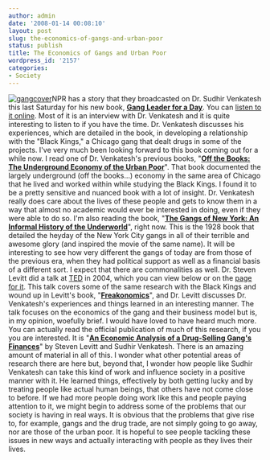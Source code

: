 ```yaml
---
author: admin
date: '2008-01-14 00:08:10'
layout: post
slug: the-economics-of-gangs-and-urban-poor
status: publish
title: The Economics of Gangs and Urban Poor
wordpress_id: '2157'
categories:
- Society
---
```


[![gangcover](http://farm3.static.flickr.com/2006/2192174618_1184665a2e_o.jpg)](http://www.flickr.com/photos/albill/2192174618/ "gangcover by albill, on Flickr")NPR
has a story that they broadcasted on Dr. Sudhir Venkatesh this last
Saturday for his new book, **[Gang Leader for a
Day](http://www.amazon.com/Gang-Leader-Day-Sociologist-Streets/dp/1594201501/)**.
You can [listen to it
online](http://www.npr.org/templates/story/story.php?storyId=18003654).
Most of it is an interview with Dr. Venkatesh and it is quite
interesting to listen to if you have the time. Dr. Venkatesh discusses
his experiences, which are detailed in the book, in developing a
relationship with the "Black Kings," a Chicago gang that dealt drugs in
some of the projects. I've very much been looking forward to this book
coming out for a while now. I read one of Dr. Venkatesh's previous
books, "**[Off the Books: The Underground Economy of the Urban
Poor](http://www.amazon.com/Off-Books-Underground-Economy-Urban/dp/0674023552)**".
That book documented the largely underground (off the books...) economy
in the same area of Chicago that he lived and worked within while
studying the Black Kings. I found it to be a pretty sensitive and
nuanced book with a lot of insight. Dr. Venkatesh really does care about
the lives of these people and gets to know them in a way that almost no
academic would ever be interested in doing, even if they were able to do
so. I'm also reading the book, "**[The Gangs of New York: An Informal
History of the
Underworld](http://www.amazon.com/Gangs-New-York-Informal-Underworld/dp/1560252758/)**",
right now. This is the 1928 book that detailed the heyday of the New
York City gangs in all of their terrible and awesome glory (and inspired
the movie of the same name). It will be interesting to see how very
different the gangs of today are from those of the previous era, when
they had political support as well as a financial basis of a different
sort. I expect that there are commonalities as well. Dr. Steven Levitt
did a talk at [TED](http://www.ted.com) in 2004, which you can view
below or on the [page for
it](http://www.ted.com/index.php/talks/view/id/29). This talk covers
some of the same research with the Black Kings and wound up in Levitt's
book,
"**[Freakonomics](http://www.amazon.com/Freakonomics-Revised-Expanded-Economist-Everything/dp/0061234001/)**",
and Dr. Levitt discusses Dr. Venkatesh's experiences and things learned
in an interesting manner. The talk focuses on the economics of the gang
and their business model but is, in my opinion, woefully brief. I would
have loved to have heard much more.
You can actually read the official publication of much of this research,
if you you are interested. It is "**[An Economic Analysis of a
Drug-Selling Gang's
Finances](http://pricetheory.uchicago.edu/levitt/Papers/LevittVenkateshAnEconomicAnalysis2000.pdf)**"
by Steven Levitt and Sudhir Venkatesh. There is an amazing amount of
material in all of this. I wonder what other potential areas of research
there are here but, beyond that, I wonder how people like Sudhir
Venkatesh can take this kind of work and influence society in a positive
manner with it. He learned things, effectively by both getting lucky and
by treating people like actual human beings, that others have not come
close to before. If we had more people doing work like this and people
paying attention to it, we might begin to address some of the problems
that our society is having in real ways. It is obvious that the problems
that give rise to, for example, gangs and the drug trade, are not simply
going to go away, nor are those of the urban poor. It is hopeful to see
people tackling these issues in new ways and actually interacting with
people as they lives their lives.
